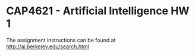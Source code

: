 # CAP4621 - Artificial Intelligence HW 1

The assignment instructions can be found at <http://ai.berkeley.edu/search.html>
